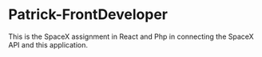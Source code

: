 # Patrick-FrontDeveloper
This is the SpaceX assignment in React and Php in connecting the SpaceX API and this application.
